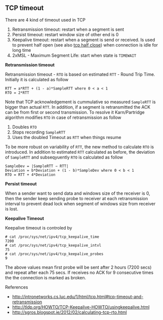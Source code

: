## TCP timeout

There are 4 kind of timeout used in TCP

1. Retransmission timeout: restart when a segment is sent
2. Persist timeout: restart window size of other end is 0
3. Keepalive timeout: restart when a segment is send or received. Is used to prevent half open (see also [tcp half close](tcp-half-close.md)) when connection is idle for long time
4. 2xMSL - Maximum Segment Life: start when state is `TIMEWAIT`

**Retransmission timeout**

Retransmission timeout - `RTO` is based on estimated `RTT` - Round Trip Time. Initially it is calculated as follow

    RTT = a*RTT + (1 - a)*SampleRTT where 0 < a < 1
    RTO = 2*RTT

Note that TCP acknowledgement is cummulative so measured `SampleRTT` is bigger than actual `RTT`. In addition, if a segment is retransmitted the ACK can be from first or second transmission. To resolve it Karn/Partridge algorithm modifies `RTO` in case of retransmission as follow

1. Doubles `RTO`
2. Stops recording `SampleRTT`
3. Uses the doubled Timeout as `RTT` when things resume

To be more robust on variability of `RTT`, the new method to calculate `RTO` is introduced. In addition to estimated `RTT` calculated as before, the deviation of `SampleRTT` and subseqyuently `RTO` is calculated as follow

    SampleDev = |SampleRTT − RTT|
    Deviation = b*Deviation + (1 - b)*SampleDev where 0 < b < 1
    RTO = RTT + 4*Deviation
 
**Persist timeout**

When a sender want to send data and windows size of the receiver is 0, then the sender keep sending probe to receiver at each retransmission interval to prevent dead lock when segment of windows size from receiver is lost.

**Keepalive Timeout**

Keepalive timeout is controled by

    # cat /proc/sys/net/ipv4/tcp_keepalive_time 
    7200
    # cat /proc/sys/net/ipv4/tcp_keepalive_intvl 
    75
    # cat /proc/sys/net/ipv4/tcp_keepalive_probes 
    9

The above values mean first probe will be sent after 2 hours (7200 secs) and repeat after each 75 secs. If receives no ACK for 9 consecutive times the the connection is marked as broken.

References

* http://intronetworks.cs.luc.edu/1/html/tcp.html#tcp-timeout-and-retransmission
* http://tldp.org/HOWTO/TCP-Keepalive-HOWTO/usingkeepalive.html
* http://sgros.blogspot.ie/2012/02/calculating-tcp-rto.html
